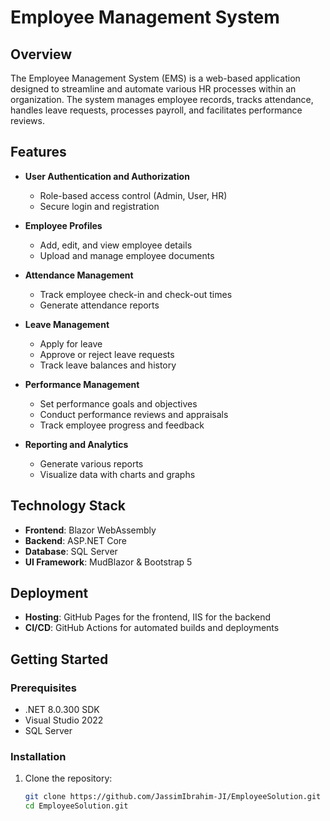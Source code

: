 # Employee Management System

## Overview
The Employee Management System (EMS) is a web-based application designed to streamline and automate various HR processes within an organization. The system manages employee records, tracks attendance, handles leave requests, processes payroll, and facilitates performance reviews.

## Features
- **User Authentication and Authorization**
  - Role-based access control (Admin, User, HR)
  - Secure login and registration

- **Employee Profiles**
  - Add, edit, and view employee details
  - Upload and manage employee documents

- **Attendance Management**
  - Track employee check-in and check-out times
  - Generate attendance reports

- **Leave Management**
  - Apply for leave
  - Approve or reject leave requests
  - Track leave balances and history

- **Performance Management**
  - Set performance goals and objectives
  - Conduct performance reviews and appraisals
  - Track employee progress and feedback

- **Reporting and Analytics**
  - Generate various reports
  - Visualize data with charts and graphs



## Technology Stack
- **Frontend**: Blazor WebAssembly
- **Backend**: ASP.NET Core
- **Database**: SQL Server 
- **UI Framework**: MudBlazor & Bootstrap 5

## Deployment
- **Hosting**: GitHub Pages for the frontend, IIS for the backend
- **CI/CD**: GitHub Actions for automated builds and deployments

## Getting Started

### Prerequisites
- .NET 8.0.300 SDK
- Visual Studio 2022
- SQL Server 

### Installation
1. Clone the repository:
   ```bash
   git clone https://github.com/JassimIbrahim-JI/EmployeeSolution.git
   cd EmployeeSolution.git
